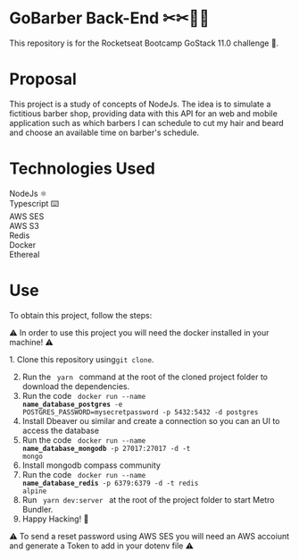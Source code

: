 # GoBarber Back-End ✂✂🧔🏻

This repository is for the Rocketseat Bootcamp GoStack 11.0 challenge 🚀.

# Proposal

This project is a study of concepts of NodeJs.
The idea is to simulate a fictitious barber shop, providing data with this API for an web and mobile application such as which barbers I can schedule to cut my hair and beard and choose an available time on barber's schedule.

# Technologies Used

NodeJs ⚛️ <br />
Typescript ⌨️ <br />
AWS SES <br />
AWS S3 <br />
Redis <br />
Docker <br />
Ethereal

# Use

To obtain this project, follow the steps:

⚠️ In order to use this project you will need the docker installed in your machine! ⚠️

1. Clone this repository using<code>git clone</code>.

2. Run the <code> yarn </code> command at the root of the cloned project folder to download the dependencies.
3. Run the code <code> docker run --name **name_database_postgres** -e POSTGRES_PASSWORD=mysecretpassword -p 5432:5432 -d postgres</code>
4. Install Dbeaver ou similar and create a connection so you can an UI to access the database
5. Run the code <code> docker run --name **name_database_mongodb** -p 27017:27017 -d -t mongo</code>
6. Install mongodb compass community
7. Run the code <code> docker run --name **name_database_redis** -p 6379:6379 -d -t redis alpine</code>
8. Run <code> yarn dev:server </code> at the root of the project folder to start Metro Bundler.
9. Happy Hacking! 🚀

⚠️ To send a reset password using AWS SES you will need an AWS accoiunt and generate a Token to add in your dotenv file ⚠️
